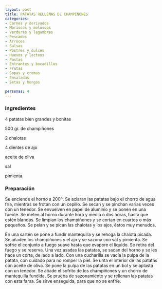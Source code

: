 ```yaml
---
layout: post
title: PATATAS RELLENAS DE CHAMPIÑONES
categories:
- Carnes y derivados
- Mariscos y moluscos
- Verduras y legumbres
- Pescados
- Arroces
- Salsas
- Postres y dulces
- Huevos y lacteos
- Pastas
- Entrantes y bocadillos
- Frutas
- Sopas y cremas
- Ensaladas
- Setas y hongos
 
personas: 4 
---
```

<h3>Ingredientes</h3>
4 patatas bien grandes y bonitas

500 gr. de champiñones

2 chalotas

4 dientes de ajo

aceite de oliva

sal

pimienta

<h3>Preparación</h3>
Se enciende el horno a 200&ordm;. Se aclaran las patatas bajo el chorro de agua fría, mientras se frotan con un cepillo. Se secan y se pinchan varias veces con un tenedor. Se envuelven en papel de aluminio y se ponen en una fuente. Se meten al horno durante hora y media o dos horas, hasta que estén blandas. Se limpian los champiñones y se cortan en cuartos o más pequeños. Se pelan y se pican las chalotas y los ajos, éstos muy menudos.

En una sartén se pone a fundir mantequilla y se rehoga la chalota picada. Se añaden los champiñones y el ajo y se sazona con sal y pimienta. Se sofríe el conjunto a fuego suave hasta que evapore el líquido. Se retira del fuego y se reserva. Una vez asadas las patatas, se sacan del horno y se les hace un corte, de lado a lado. Con una cucharilla se vacía la pulpa de la patata, con cuidado para no romper la piel. Se unta el interior de las patatas con aceite de oliva. Se pone la pulpa de las patatas en un bol y se aplasta con un tenedor. Se añade el sofrito de los champiñones y un chorro de mantequilla fundida. Se prueba de sazonamiento y se rellenan las patatas con esta farsa. Se sirve enseguida, para que no se enfríe.

